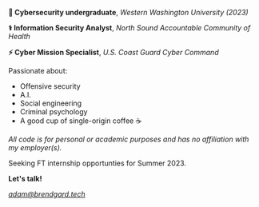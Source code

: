 **🌊 Cybersecurity undergraduate**, *Western Washington University (2023)* 

**⚕️ Information Security Analyst**, *North Sound Accountable Community of Health* 

**⚡ Cyber Mission Specialist**, *U.S. Coast Guard Cyber Command*

Passionate about:
- Offensive security
- A.I.
- Social engineering
- Criminal psychology
- A good cup of single-origin coffee ☕


*All code is for personal or academic purposes and has no affiliation with my employer(s).*

Seeking FT internship opportunties for Summer 2023.

**Let's talk!**

*adam@brendgard.tech*

<!--
**adambrendgard/adambrendgard** is a ✨ _special_ ✨ repository because its `README.md` (this file) appears on your GitHub profile.

Here are some ideas to get you started:

- 🔭 I’m currently working on ...
- 🌱 I’m currently learning ...
- 👯 I’m looking to collaborate on ...
- 🤔 I’m looking for help with ...
- 💬 Ask me about ...
- 📫 How to reach me: ...
- 😄 Pronouns: ...
- ⚡ Fun fact: ...
-->
